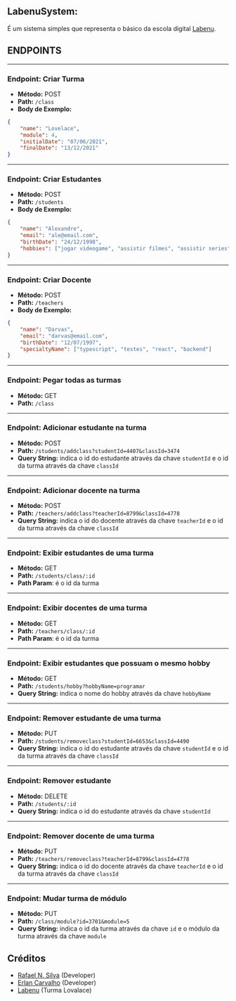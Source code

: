 ## LabenuSystem:

É um sistema simples que representa o básico da escola digital [Labenu](https://www.labenu.com.br/).

## ENDPOINTS

---

### **Endpoint**: Criar Turma

-   **Método:** POST
-   **Path:** `/class`
-   **Body de Exemplo:**

```json
{
    "name": "Lovelace",
    "module": 4,
    "initialDate": "07/06/2021",
    "finalDate": "13/12/2021"
}
```

---

### **Endpoint**: Criar Estudantes

-   **Método:** POST
-   **Path:** `/students`
-   **Body de Exemplo:**

```json
{
    "name": "Alexandre",
    "email": "ale@email.com",
    "birthDate": "24/12/1998",
    "hobbies": ["jogar videogame", "assistir filmes", "assistir series", "programar"]
}
```

---

### **Endpoint**: Criar Docente

-   **Método:** POST
-   **Path:** `/teachers`
-   **Body de Exemplo:**

```json
{
    "name": "Darvas",
    "email": "darvas@email.com",
    "birthDate": "12/07/1997",
    "specialtyName": ["typescript", "testes", "react", "backend"]
}
```

---

### **Endpoint**: Pegar todas as turmas

-   **Método:** GET
-   **Path:** `/class`

---

### **Endpoint**: Adicionar estudante na turma

-   **Método:** POST
-   **Path:** `/students/addclass?studentId=4407&classId=3474`
-   **Query String:** indica o id do estudante através da chave `studentId` e o id da turma através da chave `classId`

---

### **Endpoint**: Adicionar docente na turma

-   **Método:** POST
-   **Path:** `/teachers/addclass?teacherId=8799&classId=4778`
-   **Query String:** indica o id do docente através da chave `teacherId` e o id da turma através da chave `classId`

---

### **Endpoint**: Exibir estudantes de uma turma

-   **Método:** GET
-   **Path:** `/students/class/:id`
-   **Path Param**: é o id da turma

---

### **Endpoint**: Exibir docentes de uma turma

-   **Método:** GET
-   **Path:** `/teachers/class/:id`
-   **Path Param**: é o id da turma

---

### **Endpoint**: Exibir estudantes que possuam o mesmo hobby

-   **Método:** GET
-   **Path:** `/students/hobby?hobbyName=programar`
-   **Query String:** indica o nome do hobby através da chave `hobbyName`

---

### **Endpoint**: Remover estudante de uma turma

-   **Método:** PUT
-   **Path:** `/students/removeclass?studentId=6653&classId=4490`
-   **Query String:** indica o id do estudante através da chave `studentId` e o id da turma através da chave `classId`

---

### **Endpoint**: Remover estudante

-   **Método:** DELETE
-   **Path:** `/students/:id`
-   **Query String:** indica o id do estudante através da chave `studentId`

---

### **Endpoint**: Remover docente de uma turma

-   **Método:** PUT
-   **Path:** `/teachers/removeclass?teacherId=8799&classId=4778`
-   **Query String:** indica o id do docente através da chave `teacherId` e o id da turma através da chave `classId`

---

### **Endpoint**: Mudar turma de módulo

-   **Método:** PUT
-   **Path:** `/class/module?id=3701&module=5`
-   **Query String:** indica o id da turma através da chave `id` e o módulo da turma através da chave `module`


## Créditos
- [Rafael N. Silva](https://github.com/rafansilva) (Developer)
- [Erlan Carvalho](https://github.com/Carvalho001) (Developer)
- [Labenu](https://www.labenu.com.br/) (Turma Lovalace)
